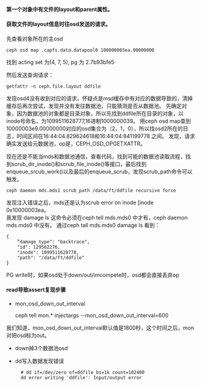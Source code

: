 #### 第一个对象中有文件的layout和parent属性。
#### 获取文件的layout信息时往osd发送的请求。

先查看对象所在的主osd

    ceph osd map .capfs.data.datapool0 100000003ea.00000000
  
找到 acting set 为(4, 7, 5), pg 为 2.7b93bfe5  

然后发送查询请求：

    getfattr -n ceph.file.layout ddfile

发现osd4没有收到对应的请求，怀疑点是msd缓存中有对应的数据导致的，清掉缓存后再次尝试，发现并没有发往数据池，只能猜测是否从数据池。
先确定对象，因为数据池的对象都是目录对象，所以先找到ddfile所在目录的对象，以inode号命名，为1099511628777,16进制1000000039。
用ceph osd map查到10000003e9.00000000对应的osd集合为（2，1，0），所以找osd2所在的日志，时间区间在16:44:04.829624618和16:44:04:841199778 之间。
发现，请求确实发送给元数据池，op是，CEPH_OSD_OPGETXATTR。

现在还是不能当mds和数据池通信，查看代码，找到可能的数据池读取流程，找到scrub_dir_inode()和scrub_file_inode()等接口，最后找到enqueue_srcub_work()以及最后的enqueue_scrub，发现scrub_path命令可以触发。

    ceph daemon mds.mds1 scrub_path /data/ft/ddfile recursive force
    
发现注入错误之后，mds还是认为scrub error on inode \[inode 0x10000003ea。   
我发现 damage ls 这命令必须在ceph tell mds.mds0 中才有，ceph daemon mds.mds0 中没有。 
通过ceph tall mds.mds0 damage ls 看到：

    {
        ”damage_type": "backtrace",
        "id": 129562276,
        "inode": 1099511628778,
        "path": "/data/ft/ddfile"
    }



PG write时，如果osd处于down/out/imcompete时，osd都会直接丢弃op

#### read导致assert复现步骤

* mon_osd_down_out_interval

    ceph tell mon.* injectargs --mon_osd_down_out_interval=600

我们知道，mon_osd_down_out_interval默认值是1800秒，这个时间之后，mon对把osd标为out。

* down掉3个数据池osd

* dd写入数据发现错误

        # dd if=/dev/zero of=ddfile bs=1k count=102400
        dd error writing 'ddfile': Input/output error
